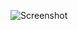 ![Screenshot](https://raw.githubusercontent.com/Cryakl/Ultimate-RAT-Collection/refs/heads/main/Rejoice/Rejoice%203.4/Screenshot.png)

